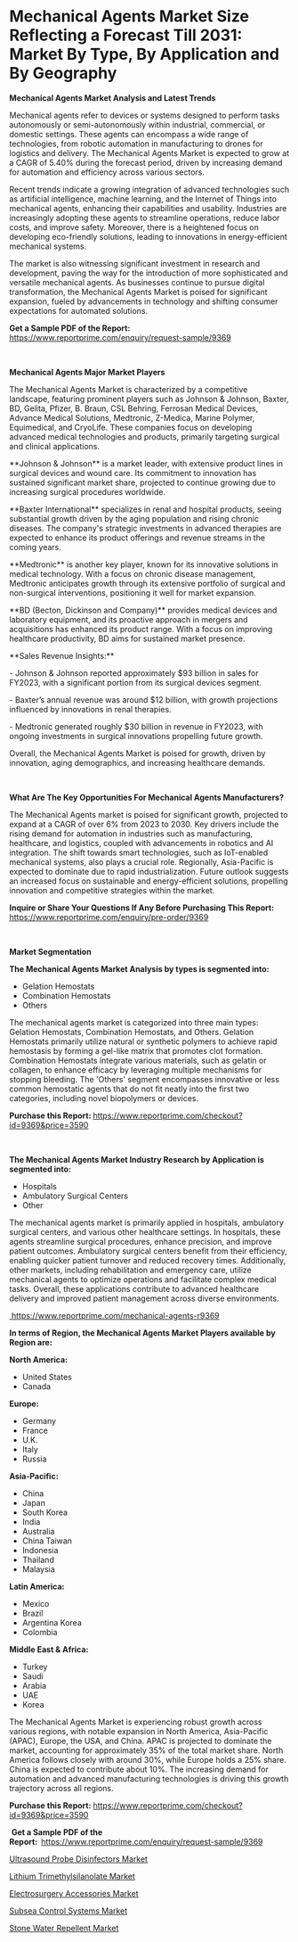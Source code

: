 <p><h1>Mechanical Agents Market Size Reflecting a Forecast Till 2031: Market By Type, By Application and By Geography</h1></p><p><strong>Mechanical Agents Market Analysis and Latest Trends</strong></p>
<p><p>Mechanical agents refer to devices or systems designed to perform tasks autonomously or semi-autonomously within industrial, commercial, or domestic settings. These agents can encompass a wide range of technologies, from robotic automation in manufacturing to drones for logistics and delivery. The Mechanical Agents Market is expected to grow at a CAGR of 5.40% during the forecast period, driven by increasing demand for automation and efficiency across various sectors.</p><p>Recent trends indicate a growing integration of advanced technologies such as artificial intelligence, machine learning, and the Internet of Things into mechanical agents, enhancing their capabilities and usability. Industries are increasingly adopting these agents to streamline operations, reduce labor costs, and improve safety. Moreover, there is a heightened focus on developing eco-friendly solutions, leading to innovations in energy-efficient mechanical systems.</p><p>The market is also witnessing significant investment in research and development, paving the way for the introduction of more sophisticated and versatile mechanical agents. As businesses continue to pursue digital transformation, the Mechanical Agents Market is poised for significant expansion, fueled by advancements in technology and shifting consumer expectations for automated solutions.</p></p>
<p><strong>Get a Sample PDF of the Report:&nbsp;</strong> <a href="https://www.reportprime.com/enquiry/request-sample/9369">https://www.reportprime.com/enquiry/request-sample/9369</a></p>
<p>&nbsp;</p>
<p><strong>Mechanical Agents Major Market Players</strong></p>
<p><p>The Mechanical Agents Market is characterized by a competitive landscape, featuring prominent players such as Johnson & Johnson, Baxter, BD, Gelita, Pfizer, B. Braun, CSL Behring, Ferrosan Medical Devices, Advance Medical Solutions, Medtronic, Z-Medica, Marine Polymer, Equimedical, and CryoLife. These companies focus on developing advanced medical technologies and products, primarily targeting surgical and clinical applications.</p><p>**Johnson & Johnson** is a market leader, with extensive product lines in surgical devices and wound care. Its commitment to innovation has sustained significant market share, projected to continue growing due to increasing surgical procedures worldwide.</p><p>**Baxter International** specializes in renal and hospital products, seeing substantial growth driven by the aging population and rising chronic diseases. The company's strategic investments in advanced therapies are expected to enhance its product offerings and revenue streams in the coming years.</p><p>**Medtronic** is another key player, known for its innovative solutions in medical technology. With a focus on chronic disease management, Medtronic anticipates growth through its extensive portfolio of surgical and non-surgical interventions, positioning it well for market expansion.</p><p>**BD (Becton, Dickinson and Company)** provides medical devices and laboratory equipment, and its proactive approach in mergers and acquisitions has enhanced its product range. With a focus on improving healthcare productivity, BD aims for sustained market presence.</p><p>**Sales Revenue Insights:** </p><p>- Johnson & Johnson reported approximately $93 billion in sales for FY2023, with a significant portion from its surgical devices segment.</p><p>- Baxter’s annual revenue was around $12 billion, with growth projections influenced by innovations in renal therapies.</p><p>- Medtronic generated roughly $30 billion in revenue in FY2023, with ongoing investments in surgical innovations propelling future growth.</p><p>Overall, the Mechanical Agents Market is poised for growth, driven by innovation, aging demographics, and increasing healthcare demands.</p></p>
<p>&nbsp;</p>
<p><strong>What Are The Key Opportunities For Mechanical Agents Manufacturers?</strong></p>
<p><p>The Mechanical Agents market is poised for significant growth, projected to expand at a CAGR of over 6% from 2023 to 2030. Key drivers include the rising demand for automation in industries such as manufacturing, healthcare, and logistics, coupled with advancements in robotics and AI integration. The shift towards smart technologies, such as IoT-enabled mechanical systems, also plays a crucial role. Regionally, Asia-Pacific is expected to dominate due to rapid industrialization. Future outlook suggests an increased focus on sustainable and energy-efficient solutions, propelling innovation and competitive strategies within the market.</p></p>
<p><strong>Inquire or Share Your Questions If Any Before Purchasing This Report:</strong> <a href="https://www.reportprime.com/enquiry/pre-order/9369">https://www.reportprime.com/enquiry/pre-order/9369</a></p>
<p>&nbsp;</p>
<p><strong>Market Segmentation</strong></p>
<p><strong>The Mechanical Agents Market Analysis by types is segmented into:</strong></p>
<p><ul><li>Gelation Hemostats</li><li>Combination Hemostats</li><li>Others</li></ul></p>
<p><p>The mechanical agents market is categorized into three main types: Gelation Hemostats, Combination Hemostats, and Others. Gelation Hemostats primarily utilize natural or synthetic polymers to achieve rapid hemostasis by forming a gel-like matrix that promotes clot formation. Combination Hemostats integrate various materials, such as gelatin or collagen, to enhance efficacy by leveraging multiple mechanisms for stopping bleeding. The 'Others' segment encompasses innovative or less common hemostatic agents that do not fit neatly into the first two categories, including novel biopolymers or devices.</p></p>
<p><strong>Purchase this Report:&nbsp;</strong><a href="https://www.reportprime.com/checkout?id=9369&price=3590">https://www.reportprime.com/checkout?id=9369&price=3590</a></p>
<p>&nbsp;</p>
<p><strong>The Mechanical Agents Market Industry Research by Application is segmented into:</strong></p>
<p><ul><li>Hospitals</li><li>Ambulatory Surgical Centers</li><li>Other</li></ul></p>
<p><p>The mechanical agents market is primarily applied in hospitals, ambulatory surgical centers, and various other healthcare settings. In hospitals, these agents streamline surgical procedures, enhance precision, and improve patient outcomes. Ambulatory surgical centers benefit from their efficiency, enabling quicker patient turnover and reduced recovery times. Additionally, other markets, including rehabilitation and emergency care, utilize mechanical agents to optimize operations and facilitate complex medical tasks. Overall, these applications contribute to advanced healthcare delivery and improved patient management across diverse environments.</p></p>
<p><a href="https://www.reportprime.com/mechanical-agents-r9369">&nbsp;https://www.reportprime.com/mechanical-agents-r9369</a></p>
<p><strong>In terms of Region, the Mechanical Agents Market Players available by Region are:</strong></p>
<p>
    <p> <strong> North America: </strong>
        <ul>
            <li>United States</li>
            <li>Canada</li>
        </ul>
        </p> 
    <p> <strong> Europe: </strong>
        <ul>
            <li>Germany</li>
            <li>France</li>
            <li>U.K.</li>
            <li>Italy</li>
            <li>Russia</li>
        </ul>
        </p> 
    <p> <strong> Asia-Pacific: </strong>
        <ul>
            <li>China</li>
            <li>Japan</li>
            <li>South Korea</li>
            <li>India</li>
            <li>Australia</li>
            <li>China Taiwan</li>
            <li>Indonesia</li>
            <li>Thailand</li>
            <li>Malaysia</li>
        </ul>
        </p> 
    <p> <strong> Latin America: </strong>
        <ul>
            <li>Mexico</li>
            <li>Brazil</li>
            <li>Argentina Korea</li>
            <li>Colombia</li>
        </ul>
        </p> 
    <p> <strong> Middle East & Africa: </strong>
        <ul>
            <li>Turkey</li>
            <li>Saudi</li>
            <li>Arabia</li>
            <li>UAE</li>
            <li>Korea</li>
        </ul>
    </p>
    </p>
<p><p>The Mechanical Agents Market is experiencing robust growth across various regions, with notable expansion in North America, Asia-Pacific (APAC), Europe, the USA, and China. APAC is projected to dominate the market, accounting for approximately 35% of the total market share. North America follows closely with around 30%, while Europe holds a 25% share. China is expected to contribute about 10%. The increasing demand for automation and advanced manufacturing technologies is driving this growth trajectory across all regions.</p></p>
<p><strong>Purchase this Report: </strong><a href="https://www.reportprime.com/checkout?id=9369&price=3590">https://www.reportprime.com/checkout?id=9369&price=3590</a></p>
<p>&nbsp;<strong>Get a Sample PDF of the Report:&nbsp;&nbsp;</strong><a href="https://www.reportprime.com/enquiry/request-sample/9369">https://www.reportprime.com/enquiry/request-sample/9369</a></p>
<p><strong></strong></p>
<p><p><a href="https://medium.com/@oliver.rampling568768/the-global-ultrasound-probe-disinfectors-market-is-at-the-forefront-of-innovation-driving-rapid-69962f83463b">Ultrasound Probe Disinfectors Market</a></p><p><a href="https://issuu.com/reportprime-2/docs/lithium-trimethylsilanolate-market-_b12533b7067592">Lithium Trimethylsilanolate Market</a></p><p><a href="https://medium.com/@oliver.rampling568768/the-global-electrosurgery-accessories-market-identifies-drivers-restraints-opportunities-and-553a97cdafe1">Electrosurgery Accessories Market</a></p><p><a href="https://www.linkedin.com/pulse/subsea-control-systems-market-research-report-exploring-lwpcf?trackingId=aPG9Em%2F%2FTviiuEdzm7EOcg%3D%3D">Subsea Control Systems Market</a></p><p><a href="https://issuu.com/reportprime-2/docs/stone-water-repellent-market-size-2_4b8a418ec6a14d">Stone Water Repellent Market</a></p></p>